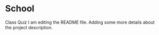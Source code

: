 # School
Class Quiz
I am editing the README file. Adding some more details about the project description.
